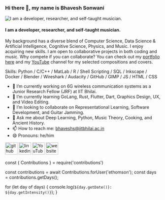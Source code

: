 ### Hi there 👋, my name is Bhavesh Sonwani

![I am a developer, researcher, and self-taught musician.](https://github.com/s10bhavesh/s10bhavesh.github.io/blob/15068cca9536e62c4002735882c6aaa2b4b2f932/images/Bhavesh_banner.png)

#### I am a developer, researcher, and self-taught musician.

My background has a diverse blend of Computer Science, Data Science & Artificial Intelligence, Cognitive Science, Physics, and Music. I enjoy acquiring new skills. I am open to collaborative projects in both coding and music. Why compete if you can collaborate? You can check out my [portfolio here](https://s10bhavesh.github.io "portfolio") and my [YouTube](https://www.youtube.com/@TheSonicBlues999 "youtube-channel") channel for my selected compositions and covers.


Skills: Python / C/C++ / MatLab / R / Shell Scripting / SQL / Inkscape / Docker / Blender / Wireshark / Audacity / GitHub / GIMP / JS / HTML / CSS

- 🔭 I’m currently working on 6G wireless communication systems as a Junior Research Fellow (JRF) at IIT Bhilai. 
- 🌱 I’m currently learning GoLang, Rust, Flutter, Dart, Graphics Design, UX, and Video Editing.
- 👯 I’m looking to collaborate on Representational Learning, Software Development, and Guitar Jamming.
- 💬 Ask me about Deep Learning, Python, Music Theory, Cooking, and Ancient History.
- 📫 How to reach me: bhaveshs@iitbhilai.ac.in 
- 😄 Pronouns: he/him 


[<img src='https://cdn.jsdelivr.net/npm/simple-icons@3.0.1/icons/github.svg' alt='github' height='40'>](https://github.com/https://github.com/s10bhavesh)  [<img src='https://cdn.jsdelivr.net/npm/simple-icons@3.0.1/icons/linkedin.svg' alt='linkedin' height='40'>](https://www.linkedin.com/in/https://www.linkedin.com/in/bhavesh-sonwani-85415015//)  [<img src='https://cdn.jsdelivr.net/npm/simple-icons@3.0.1/icons/youtube.svg' alt='YouTube' height='40'>](https://www.youtube.com/channel/https://www.youtube.com/@TheSonicBlues999)  [<img src='https://cdn.jsdelivr.net/npm/simple-icons@3.0.1/icons/icloud.svg' alt='website' height='40'>](https://s10bhavesh.github.io)  



const { Contributions } = require('contributions')

const contributions = await Contributions.forUser('ethomson');
const days = contributions.getDays();

for (let day of days) {
    console.log(`${day.getDate()}: ${day.getIntensity()}`);
}


